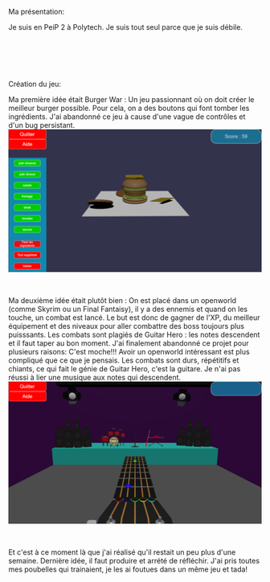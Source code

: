 Ma présentation:

Je suis en PeiP 2 à Polytech.
Je suis tout seul parce que je suis débile.
 
<br/>
<br/>
<br/>
<br/> 
 
Création du jeu:

Ma première idée était Burger War : Un jeu passionnant où on doit créer le meilleur burger possible. 
Pour cela, on a des boutons qui font tomber les ingrédients.
J'ai abandonné ce jeu à cause d'une vague de contrôles et d'un bug persistant.
![Le premier projet](burgerwar.png)
 
 <br/> 
 
Ma deuxième idée était plutôt bien :
On est placé dans un openworld (comme Skyrim ou un Final Fantaisy), il y a des ennemis et quand on les touche, un combat est lancé.
Le but est donc de gagner de l'XP, du meilleur équipement et des niveaux pour aller combattre des boss toujours plus puisssants.
Les combats sont plagiés de Guitar Hero : les notes descendent et il faut taper au bon moment.
J'ai finalement abandonné ce projet pour plusieurs raisons:
  C'est moche!!!
  Avoir un openworld intéressant est plus compliqué que ce que je pensais.
  Les combats sont durs, répétitifs et chiants, ce qui fait le génie de Guitar Hero, c'est la guitare.
  Je n'ai pas réussi à lier une musique aux notes qui descendent.
![Le deuxième projet](guitarhero.png)
 
 <br/> 
 
Et c'est à ce moment là que j'ai réalisé qu'il restait un peu plus d'une semaine.
Dernière idée, il faut produire et arrété de réfléchir.
J'ai pris toutes mes poubelles qui trainaient, je les ai foutues dans un même jeu et tada!
